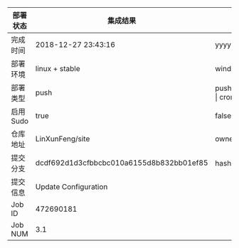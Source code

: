 部署状态 | 集成结果 | 参考值
---|---|---
完成时间 | 2018-12-27 23:43:16 | yyyy-mm-dd hh:mm:ss
部署环境 | linux + stable | window \| linux + stable
部署类型 | push | push \| pull_request \| api \| cron
启用Sudo | true | false \| true
仓库地址 | LinXunFeng/site | owner_name/repo_name
提交分支 | dcdf692d1d3cfbbcbc010a6155d8b832bb01ef85 | hash 16位
提交信息 | Update Configuration |
Job ID   | 472690181 |
Job NUM  | 3.1 |
